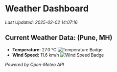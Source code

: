
# Weather Dashboard

_Last Updated: 2025-02-02 14:07:16_

## Current Weather Data: (Pune, MH)
- **Temperature:** 27.0 °C ![Temperature Badge](https://img.shields.io/badge/Temperature-Medium%20Temp-green)
- **Wind Speed:** 11.6 km/h ![Wind Speed Badge](https://img.shields.io/badge/Wind%20Speed-Low%20Wind-blue)

*Powered by Open-Meteo API*
